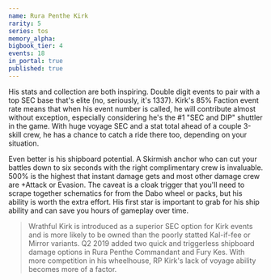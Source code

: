 ```yaml
---
name: Rura Penthe Kirk
rarity: 5
series: tos
memory_alpha:
bigbook_tier: 4
events: 18
in_portal: true
published: true
---
```


His stats and collection are both inspiring. Double digit events to pair with a top SEC base that's elite (no, seriously, it's 1337). Kirk's 85% Faction event rate means that when his event number is called, he will contribute almost without exception, especially considering he's the #1 "SEC and DIP" shuttler in the game. With huge voyage SEC and a stat total ahead of a couple 3-skill crew, he has a chance to catch a ride there too, depending on your situation.

Even better is his shipboard potential. A Skirmish anchor who can cut your battles down to six seconds with the right complimentary crew is invaluable. 500% is the highest that instant damage gets and most other damage crew are +Attack or Evasion. The caveat is a cloak trigger that you'll need to scrape together schematics for from the Dabo wheel or packs, but his ability is worth the extra effort. His first star is important to grab for his ship ability and can save you hours of gameplay over time.

> Wrathful Kirk is introduced as a superior SEC option for Kirk events and is more likely to be owned than the poorly statted Kal-if-fee or Mirror variants. Q2 2019 added two quick and triggerless shipboard damage options in Rura Penthe Commandant and Fury Kes. With more competition in his wheelhouse, RP Kirk's lack of voyage ability becomes more of a factor.
